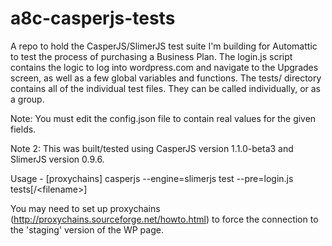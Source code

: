 # a8c-casperjs-tests
A repo to hold the CasperJS/SlimerJS test suite I'm building for Automattic to
test the process of purchasing a Business Plan.  The login.js script contains
the logic to log into wordpress.com and navigate to the Upgrades screen, as well
as a few global variables and functions.  The tests/ directory contains all of
the individual test files.  They can be called individually, or as a group.

Note: You must edit the config.json file to contain real values for the
given fields.

Note 2: This was built/tested using CasperJS version 1.1.0-beta3 and SlimerJS version 0.9.6.

Usage -
  [proxychains] casperjs --engine=slimerjs test --pre=login.js tests[/&lt;filename&gt;]

You may need to set up proxychains (http://proxychains.sourceforge.net/howto.html)
to force the connection to the 'staging' version of the WP page.
